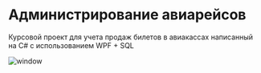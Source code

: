 # Администрирование авиарейсов
Курсовой проект для учета продаж билетов в авиакассах написанный на C# с использованием WPF + SQL 


![window](https://user-images.githubusercontent.com/57669173/197399797-1d7744ec-7099-47a4-9613-f868d53858ca.JPG)

